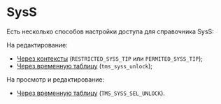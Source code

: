 # SysS

Есть несколько способов настройки доступа для справочника SysS:

На редактирование:

* [Через контексты](cherez-konteksty.md) \(`RESTRICTED_SYSS_TIP` или `PERMITED_SYSS_TIP`\);
* [Через временную таблицу](cherez-vremennuyu-tablicu-tms_syss_unlock.md) \(`tms_syss_unlock`\);

На просмотр и редактирование:

* [Через временную таблицу](cherez-vremennuyu-tablicu-tms_syss_sel_unlock.md) \(`TMS_SYSS_SEL_UNLOCK`\).

